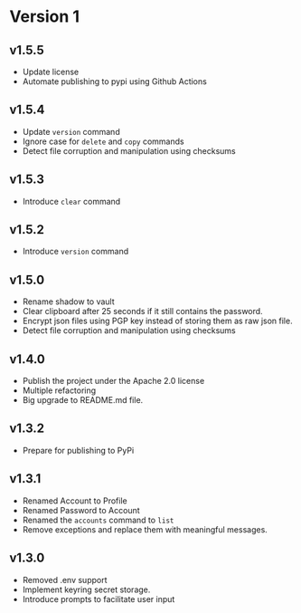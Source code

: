 # Version 1

## v1.5.5
- Update license
- Automate publishing to pypi using Github Actions

## v1.5.4
- Update `version` command
- Ignore case for `delete` and `copy` commands
- Detect file corruption and manipulation using checksums

## v1.5.3
- Introduce `clear` command

## v1.5.2
- Introduce `version` command

## v1.5.0
- Rename shadow to vault
- Clear clipboard after 25 seconds if it still contains the password.
- Encrypt json files using PGP key instead of storing them as raw json file.
- Detect file corruption and manipulation using checksums

## v1.4.0
- Publish the project under the Apache 2.0 license
- Multiple refactoring
- Big upgrade to README.md file.

## v1.3.2
- Prepare for publishing to PyPi

## v1.3.1
- Renamed Account to Profile
- Renamed Password to Account
- Renamed the `accounts` command to `list`
- Remove exceptions and replace them with meaningful messages.

## v1.3.0
- Removed .env support
- Implement keyring secret storage.
- Introduce prompts to facilitate user input

